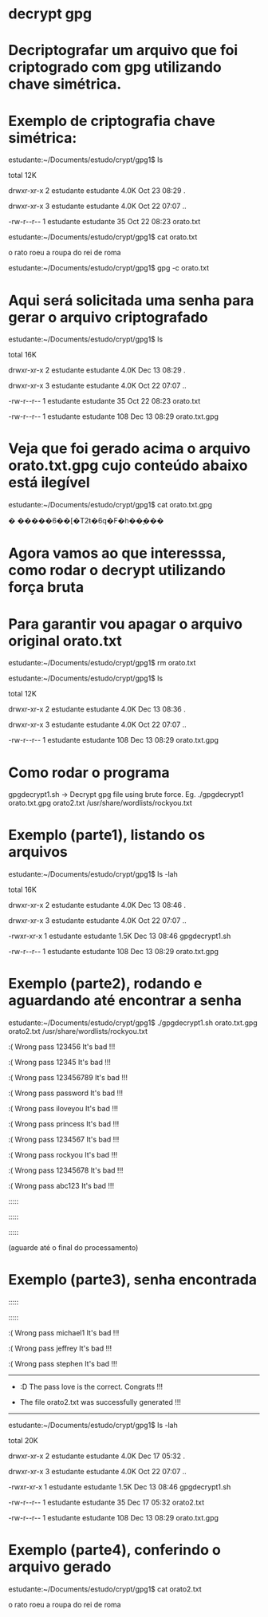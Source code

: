 # decrypt gpg
# Decriptografar um arquivo que foi criptogrado com gpg utilizando chave simétrica.

# Exemplo de criptografia chave simétrica:

estudante:~/Documents/estudo/crypt/gpg1$ ls


total 12K

drwxr-xr-x 2 estudante estudante 4.0K Oct 23 08:29 .

drwxr-xr-x 3 estudante estudante 4.0K Oct 22 07:07 ..

-rw-r--r-- 1 estudante estudante   35 Oct 22 08:23 orato.txt


estudante:~/Documents/estudo/crypt/gpg1$ cat orato.txt 

o rato roeu a roupa do rei de roma


estudante:~/Documents/estudo/crypt/gpg1$ gpg -c orato.txt 


# Aqui será solicitada uma senha para gerar o arquivo criptografado


estudante:~/Documents/estudo/crypt/gpg1$ ls

total 16K

drwxr-xr-x 2 estudante estudante 4.0K Dec 13 08:29 .

drwxr-xr-x 3 estudante estudante 4.0K Oct 22 07:07 ..

-rw-r--r-- 1 estudante estudante   35 Oct 22 08:23 orato.txt

-rw-r--r-- 1 estudante estudante  108 Dec 13 08:29 orato.txt.gpg


# Veja que foi gerado acima o arquivo orato.txt.gpg cujo conteúdo abaixo está ilegível


estudante:~/Documents/estudo/crypt/gpg1$ cat orato.txt.gpg 

�       �����6��[�T2ŧ�6q�F�h��ׇ���



# Agora vamos ao que interesssa, como rodar o decrypt utilizando força bruta 


# Para garantir vou apagar o arquivo original orato.txt

estudante:~/Documents/estudo/crypt/gpg1$ rm orato.txt


estudante:~/Documents/estudo/crypt/gpg1$ ls

total 12K

drwxr-xr-x 2 estudante estudante 4.0K Dec 13 08:36 .

drwxr-xr-x 3 estudante estudante 4.0K Oct 22 07:07 ..

-rw-r--r-- 1 estudante estudante  108 Dec 13 08:29 orato.txt.gpg


# Como rodar o programa

gpgdecrypt1.sh -> Decrypt gpg file using brute force. Eg. ./gpgdecrypt1 orato.txt.gpg orato2.txt /usr/share/wordlists/rockyou.txt

# Exemplo (parte1), listando os arquivos

estudante:~/Documents/estudo/crypt/gpg1$ ls -lah

total 16K

drwxr-xr-x 2 estudante estudante 4.0K Dec 13 08:46 .

drwxr-xr-x 3 estudante estudante 4.0K Oct 22 07:07 ..

-rwxr-xr-x 1 estudante estudante 1.5K Dec 13 08:46 gpgdecrypt1.sh

-rw-r--r-- 1 estudante estudante  108 Dec 13 08:29 orato.txt.gpg


# Exemplo (parte2), rodando e aguardando até encontrar a senha

estudante:~/Documents/estudo/crypt/gpg1$ ./gpgdecrypt1.sh orato.txt.gpg orato2.txt /usr/share/wordlists/rockyou.txt 

:( Wrong pass 123456 It's bad !!!

:( Wrong pass 12345 It's bad !!!

:( Wrong pass 123456789 It's bad !!!

:( Wrong pass password It's bad !!!

:( Wrong pass iloveyou It's bad !!!

:( Wrong pass princess It's bad !!!

:( Wrong pass 1234567 It's bad !!!

:( Wrong pass rockyou It's bad !!!

:( Wrong pass 12345678 It's bad !!!

:( Wrong pass abc123 It's bad !!!

:::::

:::::

:::::

(aguarde até o final do processamento)

# Exemplo (parte3), senha encontrada

:::::

:::::

:( Wrong pass michael1 It's bad !!!

:( Wrong pass jeffrey It's bad !!!

:( Wrong pass stephen It's bad !!!

****************************************************************

* :D The pass love is the correct. Congrats !!!

* The file orato2.txt was successfully generated !!!

****************************************************************


estudante:~/Documents/estudo/crypt/gpg1$ ls -lah

total 20K

drwxr-xr-x 2 estudante estudante 4.0K Dec 17 05:32 .

drwxr-xr-x 3 estudante estudante 4.0K Oct 22 07:07 ..

-rwxr-xr-x 1 estudante estudante 1.5K Dec 13 08:46 gpgdecrypt1.sh

-rw-r--r-- 1 estudante estudante   35 Dec 17 05:32 orato2.txt

-rw-r--r-- 1 estudante estudante  108 Dec 13 08:29 orato.txt.gpg


# Exemplo (parte4), conferindo o arquivo gerado

estudante:~/Documents/estudo/crypt/gpg1$ cat orato2.txt 

o rato roeu a roupa do rei de roma


